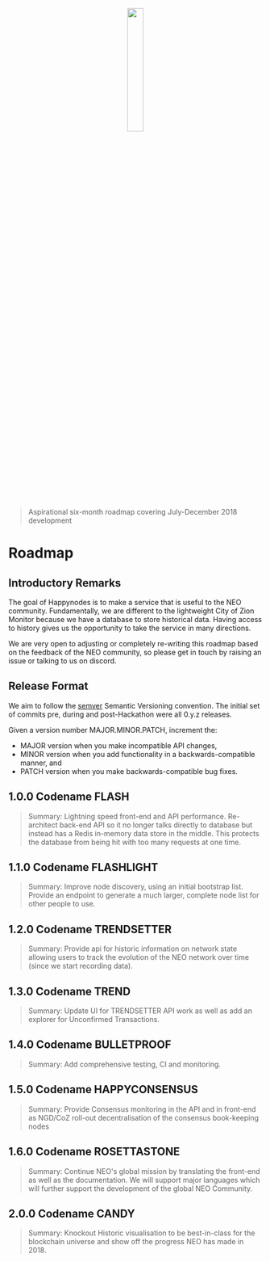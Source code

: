 <p align="center"><img src="https://github.com/neo-ngd/Happynodes/blob/master/neo-interface/src/HappyNodes_Logo.png" width=25% /></p>

> Aspirational six-month roadmap covering July-December 2018 development

# Roadmap

## Introductory Remarks

The goal of Happynodes is to make a service that is useful to the NEO community. 
Fundamentally, we are different to the lightweight City of Zion Monitor because we have a database to store historical data.
Having access to history gives us the opportunity to take the service in many directions.

We are very open to adjusting or completely re-writing this roadmap based on the feedback of the NEO community, so please get in touch by raising an issue or talking to us on discord.

## Release Format

We aim to follow the [semver](https://semver.org/) Semantic Versioning convention. 
The initial set of commits pre, during and post-Hackathon were all 0.y.z releases.

Given a version number MAJOR.MINOR.PATCH, increment the:

* MAJOR version when you make incompatible API changes,
* MINOR version when you add functionality in a backwards-compatible manner, and
* PATCH version when you make backwards-compatible bug fixes.

## 1.0.0 Codename FLASH

> Summary: Lightning speed front-end and API performance. Re-architect back-end API so it no longer talks directly to database but instead has a Redis in-memory data store in the middle.
This protects the database from being hit with too many requests at one time.

## 1.1.0 Codename FLASHLIGHT

> Summary: Improve node discovery, using an initial bootstrap list. Provide an endpoint to generate a much larger, complete node list for other people to use.

## 1.2.0 Codename TRENDSETTER

> Summary: Provide api for historic information on network state allowing users to track the evolution of the NEO network over time (since we start recording data).

## 1.3.0 Codename TREND

> Summary: Update UI for TRENDSETTER API work as well as add an explorer for Unconfirmed Transactions.

## 1.4.0 Codename BULLETPROOF

> Summary: Add comprehensive testing, CI and monitoring.

## 1.5.0 Codename HAPPYCONSENSUS

> Summary: Provide Consensus monitoring in the API and in front-end as NGD/CoZ roll-out decentralisation of the consensus book-keeping nodes

## 1.6.0 Codename ROSETTASTONE

> Summary: Continue NEO's global mission by translating the front-end as well as the documentation. 
We will support major languages which will further support the development of the global NEO Community.

## 2.0.0 Codename CANDY

> Summary: Knockout Historic visualisation to be best-in-class for the blockchain universe and show off the progress NEO has made in 2018.

